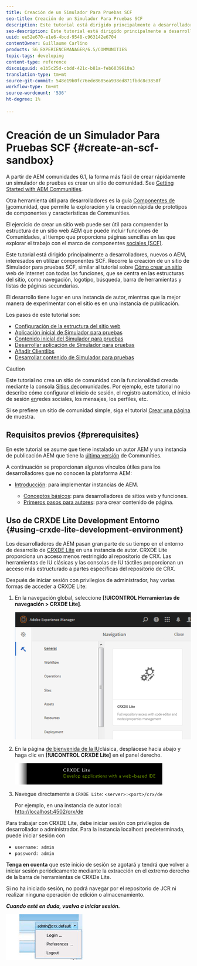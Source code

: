 ```yaml
---
title: Creación de un Simulador Para Pruebas SCF
seo-title: Creación de un Simulador Para Pruebas SCF
description: Este tutorial está dirigido principalmente a desarrolladores, nuevos o AEM, interesados en utilizar componentes SCF.  Camina a través de la creación de un sitio de Simulador para pruebas de SCF
seo-description: Este tutorial está dirigido principalmente a desarrolladores, nuevos o AEM, interesados en utilizar componentes SCF.  Camina a través de la creación de un sitio de Simulador para pruebas de SCF
uuid: ee52e670-e1e6-4bcd-9548-c963142e6704
contentOwner: Guillaume Carlino
products: SG_EXPERIENCEMANAGER/6.5/COMMUNITIES
topic-tags: developing
content-type: reference
discoiquuid: e1b5c25d-cbdd-421c-b81a-feb6039610a3
translation-type: tm+mt
source-git-commit: 548e19b0fc76ede8685ea938ed871fbdc8c3858f
workflow-type: tm+mt
source-wordcount: '536'
ht-degree: 1%

---
```




# Creación de un Simulador Para Pruebas SCF  {#create-an-scf-sandbox}


A partir de AEM comunidades 6.1, la forma más fácil de crear rápidamente un simulador de pruebas es crear un sitio de comunidad. See [Getting Started with AEM Communities](getting-started.md).

Otra herramienta útil para desarrolladores es la guía [Componentes de la](components-guide.md)comunidad, que permite la exploración y la creación rápida de prototipos de componentes y características de Communities.

El ejercicio de crear un sitio web puede ser útil para comprender la estructura de un sitio web AEM que puede incluir funciones de Comunidades, al tiempo que proporciona páginas sencillas en las que explorar el trabajo con el marco de componentes [sociales (SCF)](scf.md).

Este tutorial está dirigido principalmente a desarrolladores, nuevos o AEM, interesados en utilizar componentes SCF. Recorre la creación de un sitio de Simulador para pruebas SCF, similar al tutorial sobre [Cómo crear un sitio](../../help/sites-developing/website.md) web de Internet con todas las funciones, que se centra en las estructuras del sitio, como navegación, logotipo, búsqueda, barra de herramientas y listas de páginas secundarias.

El desarrollo tiene lugar en una instancia de autor, mientras que la mejor manera de experimentar con el sitio es en una instancia de publicación.

Los pasos de este tutorial son:

* [Configuración de la estructura del sitio web](setup-website.md)
* [Aplicación inicial de Simulador para pruebas](initial-app.md)
* [Contenido inicial del Simulador para pruebas](initial-content.md)
* [Desarrollar aplicación de Simulador para pruebas](develop-app.md)
* [Añadir Clientlibs](add-clientlibs.md)
* [Desarrollar contenido de Simulador para pruebas](develop-content.md)

>[!CAUTION]
>
>Este tutorial no crea un sitio de comunidad con la funcionalidad creada mediante la consola [Sitios de](sites-console.md)comunidades. Por ejemplo, este tutorial no describe cómo configurar el inicio de sesión, el registro automático, el inicio de sesión [en](social-login.md)redes sociales, los mensajes, los perfiles, etc.
>
>Si se prefiere un sitio de comunidad simple, siga el tutorial [Crear una página](create-sample-page.md) de muestra.

## Requisitos previos {#prerequisites}

En este tutorial se asume que tiene instalado un autor AEM y una instancia de publicación AEM que tiene la [última versión](deploy-communities.md#latest-releases) de Communities.

A continuación se proporcionan algunos vínculos útiles para los desarrolladores que no conocen la plataforma AEM:

* [Introducción](../../help/sites-deploying/deploy.md#getting-started): para implementar instancias de AEM.

   * [Conceptos básicos](../../help/sites-developing/the-basics.md): para desarrolladores de sitios web y funciones.
   * [Primeros pasos para autores](../../help/sites-authoring/first-steps.md): para crear contenido de página.

## Uso de CRXDE Lite Development Entorno {#using-crxde-lite-development-environment}

Los desarrolladores de AEM pasan gran parte de su tiempo en el entorno de desarrollo de [CRXDE Lite](../../help/sites-developing/developing-with-crxde-lite.md) en una instancia de autor. CRXDE Lite proporciona un acceso menos restringido al repositorio de CRX. Las herramientas de IU clásicas y las consolas de IU táctiles proporcionan un acceso más estructurado a partes específicas del repositorio de CRX.

Después de iniciar sesión con privilegios de administrador, hay varias formas de acceder a CRXDE Lite:

1. En la navegación global, seleccione **[!UICONTROL Herramientas de navegación > CRXDE Lite]**.

   ![crxde-lite](assets/tools-crxde.png)

2. En la página [de bienvenida de la IU](http://localhost:4502/welcome.html)clásica, desplácese hacia abajo y haga clic en **[!UICONTROL CRXDE Lite]** en el panel derecho.

   ![classic-ui-crxde](assets/classic-ui-crxde.png)

3. Navegue directamente a `CRXDE Lite`: `<server>:<port>/crx/de`

   Por ejemplo, en una instancia de autor local: [http://localhost:4502/crx/de](http://localhost:4502/crx/de)

Para trabajar con CRXDE Lite, debe iniciar sesión con privilegios de desarrollador o administrador. Para la instancia localhost predeterminada, puede iniciar sesión con

* `username: admin`
* `password: admin`


**Tenga en cuenta** que este inicio de sesión se agotará y tendrá que volver a iniciar sesión periódicamente mediante la extracción en el extremo derecho de la barra de herramientas de CRXDe Lite.

Si no ha iniciado sesión, no podrá navegar por el repositorio de JCR ni realizar ninguna operación de edición o almacenamiento.

***Cuando esté en duda, vuelva a iniciar sesión.***

![reiniciar sesión](assets/relogin.png)
